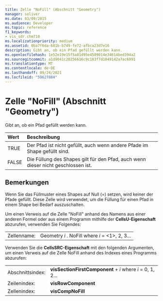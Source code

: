 ```yaml
---
title: Zelle "NoFill" (Abschnitt "Geometry")
manager: soliver
ms.date: 03/09/2015
ms.audience: Developer
ms.topic: reference
f1_keywords:
- vis_sdr.chm710
ms.localizationpriority: medium
ms.assetid: 0ba7f6da-681b-b749-fe72-afbca23d7e16
description: Gibt an, ob ein Pfad gefüllt werden kann.
ms.openlocfilehash: 1e52e19e15f5a81d95e4509014e34614bed394a2
ms.sourcegitcommit: a1d9041c20256616c9c183f7d1049142a7ac6991
ms.translationtype: MT
ms.contentlocale: de-DE
ms.lasthandoff: 09/24/2021
ms.locfileid: "59627884"
---
```

# <a name="nofill-cell-geometry-section"></a>Zelle "NoFill" (Abschnitt "Geometry")

Gibt an, ob ein Pfad gefüllt werden kann.
  
|**Wert**|**Beschreibung**|
|:-----|:-----|
| TRUE  <br/> | Der Pfad ist nicht gefüllt, auch wenn andere Pfade im Shape gefüllt sind.  <br/> |
| FALSE  <br/> | Die Füllung des Shapes gilt für den Pfad, auch wenn dieser nicht geschlossen ist.  <br/> |
   
## <a name="remarks"></a>Bemerkungen

Wenn Sie das Füllmuster eines Shapes auf Null (=) setzen, wird keiner der Pfade gefüllt. Diese Zelle wird verwendet, um die Füllung für einen Pfad in einem Shape bei Bedarf auszuschalten.
  
Um einen Verweis auf die Zelle "NoFill" anhand des Namens aus einer anderen Formel oder aus einem Programm mithilfe der **CellsU-Eigenschaft** abzurufen, verwenden Sie Folgendes: 
  
|||
|:-----|:-----|
| Zellenname:  <br/> | Geometry  *i*  . NoFill where  *i*  = <1>, 2, 3...  <br/> |
   
Verwenden Sie die **CellsSRC-Eigenschaft** mit den folgenden Argumenten, um einen Verweis auf die Zelle NoFill anhand des Indexes eines Programms abzurufen: 
  
|||
|:-----|:-----|
| Abschnittsindex:  <br/> |**visSectionFirstComponent**  +   *i* where *i* = 0, 1, 2...  <br/> |
| Zeilenindex:  <br/> |**visRowComponent** <br/> |
| Zellenindex:  <br/> |**visCompNoFill** <br/> |
   

